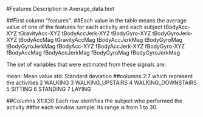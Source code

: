 #Features Description in Average_data.text

##First column "features".
##Each value in the table means the average value of one of the features for each activity and each subject
tBodyAcc-XYZ
tGravityAcc-XYZ
tBodyAccJerk-XYZ
tBodyGyro-XYZ
tBodyGyroJerk-XYZ
tBodyAccMag
tGravityAccMag
tBodyAccJerkMag
tBodyGyroMag
tBodyGyroJerkMag
fBodyAcc-XYZ
fBodyAccJerk-XYZ
fBodyGyro-XYZ
fBodyAccMag
fBodyAccJerkMag
fBodyGyroMag
fBodyGyroJerkMag

The set of variables that were estimated from these signals are: 

mean: Mean value
std: Standard deviation
##columns:2:7 which represent the activities
2 WALKING
3 WALKING_UPSTAIRS
4 WALKING_DOWNSTAIRS
5 SITTING
6 STANDING
7 LAYING

##Columns X1:X30 Each row identifies the subject who performed the activity ##for each window sample. Its range is from 1 to 30.
